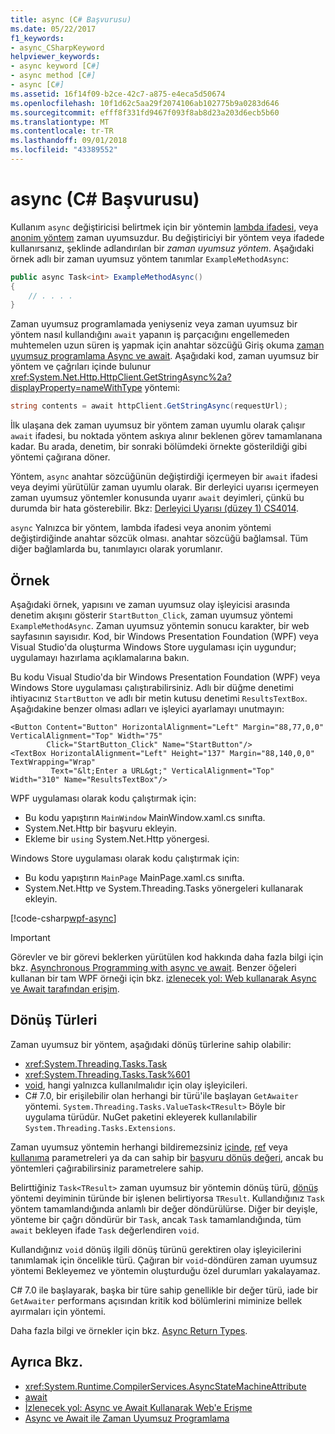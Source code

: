 ```yaml
---
title: async (C# Başvurusu)
ms.date: 05/22/2017
f1_keywords:
- async_CSharpKeyword
helpviewer_keywords:
- async keyword [C#]
- async method [C#]
- async [C#]
ms.assetid: 16f14f09-b2ce-42c7-a875-e4eca5d50674
ms.openlocfilehash: 10f1d62c5aa29f2074106ab102775b9a0283d646
ms.sourcegitcommit: efff8f331fd9467f093f8ab8d23a203d6ecb5b60
ms.translationtype: MT
ms.contentlocale: tr-TR
ms.lasthandoff: 09/01/2018
ms.locfileid: "43389552"
---
```

# <a name="async-c-reference"></a>async (C# Başvurusu)
Kullanım `async` değiştiricisi belirtmek için bir yöntemin [lambda ifadesi](../../../csharp/programming-guide/statements-expressions-operators/lambda-expressions.md), veya [anonim yöntem](../../../csharp/programming-guide/statements-expressions-operators/anonymous-methods.md) zaman uyumsuzdur. Bu değiştiriciyi bir yöntem veya ifadede kullanırsanız, şeklinde adlandırılan bir *zaman uyumsuz yöntem*. Aşağıdaki örnek adlı bir zaman uyumsuz yöntem tanımlar `ExampleMethodAsync`: 
  
```csharp  
public async Task<int> ExampleMethodAsync()  
{  
    // . . . .  
}  
```  
 
Zaman uyumsuz programlamada yeniyseniz veya zaman uyumsuz bir yöntem nasıl kullandığını `await` yapanın iş parçacığını engellemeden muhtemelen uzun süren iş yapmak için anahtar sözcüğü Giriş okuma [zaman uyumsuz programlama Async ve await](../../../csharp/programming-guide/concepts/async/index.md). Aşağıdaki kod, zaman uyumsuz bir yöntem ve çağrıları içinde bulunur <xref:System.Net.Http.HttpClient.GetStringAsync%2a?displayProperty=nameWithType> yöntemi: 
  
```csharp  
string contents = await httpClient.GetStringAsync(requestUrl);  
```  
  
İlk ulaşana dek zaman uyumsuz bir yöntem zaman uyumlu olarak çalışır `await` ifadesi, bu noktada yöntem askıya alınır beklenen görev tamamlanana kadar. Bu arada, denetim, bir sonraki bölümdeki örnekte gösterildiği gibi yöntemi çağırana döner.  
  
Yöntem, `async` anahtar sözcüğünün değiştirdiği içermeyen bir `await` ifadesi veya deyimi yürütülür zaman uyumlu olarak. Bir derleyici uyarısı içermeyen zaman uyumsuz yöntemler konusunda uyarır `await` deyimleri, çünkü bu durumda bir hata gösterebilir. Bkz: [Derleyici Uyarısı (düzey 1) CS4014](../../../csharp/language-reference/compiler-messages/cs4014.md).  
  
 `async` Yalnızca bir yöntem, lambda ifadesi veya anonim yöntemi değiştirdiğinde anahtar sözcük olması. anahtar sözcüğü bağlamsal. Tüm diğer bağlamlarda bu, tanımlayıcı olarak yorumlanır.  
  
## <a name="example"></a>Örnek  
Aşağıdaki örnek, yapısını ve zaman uyumsuz olay işleyicisi arasında denetim akışını gösterir `StartButton_Click`, zaman uyumsuz yöntemi `ExampleMethodAsync`. Zaman uyumsuz yöntemin sonucu karakter, bir web sayfasının sayısıdır. Kod, bir Windows Presentation Foundation (WPF) veya Visual Studio'da oluşturma Windows Store uygulaması için uygundur; uygulamayı hazırlama açıklamalarına bakın.  

Bu kodu Visual Studio'da bir Windows Presentation Foundation (WPF) veya Windows Store uygulaması çalıştırabilirsiniz. Adlı bir düğme denetimi ihtiyacınız `StartButton` ve adlı bir metin kutusu denetimi `ResultsTextBox`. Aşağıdakine benzer olması adları ve işleyici ayarlamayı unutmayın:  

```xaml
<Button Content="Button" HorizontalAlignment="Left" Margin="88,77,0,0" VerticalAlignment="Top" Width="75"  
        Click="StartButton_Click" Name="StartButton"/>  
<TextBox HorizontalAlignment="Left" Height="137" Margin="88,140,0,0" TextWrapping="Wrap"   
         Text="&lt;Enter a URL&gt;" VerticalAlignment="Top" Width="310" Name="ResultsTextBox"/>  
```
  
WPF uygulaması olarak kodu çalıştırmak için:  

- Bu kodu yapıştırın `MainWindow` MainWindow.xaml.cs sınıfta.  
- System.Net.Http bir başvuru ekleyin.  
- Ekleme bir `using` System.Net.Http yönergesi.  
  
Windows Store uygulaması olarak kodu çalıştırmak için:  
- Bu kodu yapıştırın `MainPage` MainPage.xaml.cs sınıfta.  
- System.Net.Http ve System.Threading.Tasks yönergeleri kullanarak ekleyin.  
  
[!code-csharp[wpf-async](../../../../samples/snippets/csharp/language-reference/keywords/async/wpf/mainwindow.xaml.cs#1)]
  
> [!IMPORTANT]
>  Görevler ve bir görevi beklerken yürütülen kod hakkında daha fazla bilgi için bkz. [Asynchronous Programming with async ve await](../../../csharp/programming-guide/concepts/async/index.md). Benzer öğeleri kullanan bir tam WPF örneği için bkz. [izlenecek yol: Web kullanarak Async ve Await tarafından erişim](../../../csharp/programming-guide/concepts/async/walkthrough-accessing-the-web-by-using-async-and-await.md).  
  
## <a name="return-types"></a>Dönüş Türleri  
Zaman uyumsuz bir yöntem, aşağıdaki dönüş türlerine sahip olabilir:

- <xref:System.Threading.Tasks.Task>
- <xref:System.Threading.Tasks.Task%601>
- [void](../../../csharp/language-reference/keywords/void.md), hangi yalnızca kullanılmalıdır için olay işleyicileri.
- C# 7.0, bir erişilebilir olan herhangi bir türü'ile başlayan `GetAwaiter` yöntemi. `System.Threading.Tasks.ValueTask<TResult>` Böyle bir uygulama türüdür. NuGet paketini ekleyerek kullanılabilir `System.Threading.Tasks.Extensions`. 

Zaman uyumsuz yöntemin herhangi bildiremezsiniz [içinde](../../../csharp/language-reference/keywords/in-parameter-modifier.md), [ref](../../../csharp/language-reference/keywords/ref.md) veya [kullanıma](../../../csharp/language-reference/keywords/out-parameter-modifier.md) parametreleri ya da can sahip bir [başvuru dönüş değeri](../../programming-guide/classes-and-structs/ref-returns.md), ancak bu yöntemleri çağırabilirsiniz parametrelere sahip.  
  
Belirttiğiniz `Task<TResult>` zaman uyumsuz bir yöntemin dönüş türü, [dönüş](../../../csharp/language-reference/keywords/return.md) yöntemi deyiminin türünde bir işlenen belirtiyorsa `TResult`. Kullandığınız `Task` yöntem tamamlandığında anlamlı bir değer döndürülürse. Diğer bir deyişle, yönteme bir çağrı döndürür bir `Task`, ancak `Task` tamamlandığında, tüm `await` bekleyen ifade `Task` değerlendiren `void`.  
  
Kullandığınız `void` dönüş ilgili dönüş türünü gerektiren olay işleyicilerini tanımlamak için öncelikle türü. Çağıran bir `void`-döndüren zaman uyumsuz yöntemi Bekleyemez ve yöntemin oluşturduğu özel durumları yakalayamaz.  

C# 7.0 ile başlayarak, başka bir türe sahip genellikle bir değer türü, iade bir `GetAwaiter` performans açısından kritik kod bölümlerini miminize bellek ayırmaları için yöntemi. 

Daha fazla bilgi ve örnekler için bkz. [Async Return Types](../../../csharp/programming-guide/concepts/async/async-return-types.md).  
  
## <a name="see-also"></a>Ayrıca Bkz.

- <xref:System.Runtime.CompilerServices.AsyncStateMachineAttribute>  
- [await](../../../csharp/language-reference/keywords/await.md)  
- [İzlenecek yol: Async ve Await Kullanarak Web'e Erişme](../../../csharp/programming-guide/concepts/async/walkthrough-accessing-the-web-by-using-async-and-await.md)  
- [Async ve Await ile Zaman Uyumsuz Programlama](../../../csharp/programming-guide/concepts/async/index.md)
